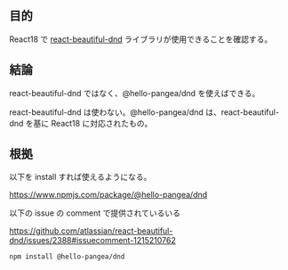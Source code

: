 ## 目的

React18 で [react-beautiful-dnd](https://github.com/atlassian/react-beautiful-dnd) ライブラリが使用できることを確認する。

## 結論

react-beautiful-dnd ではなく、@hello-pangea/dnd を使えばできる。

react-beautiful-dnd は使わない。@hello-pangea/dnd は、react-beautiful-dnd を基に React18 に対応されたもの。

## 根拠

以下を install すれば使えるようになる。

https://www.npmjs.com/package/@hello-pangea/dnd

以下の issue の comment で提供されているいる

https://github.com/atlassian/react-beautiful-dnd/issues/2388#issuecomment-1215210762

```
npm install @hello-pangea/dnd
```
